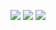 ![](https://drive.google.com/uc?id=1-U8SHobgst-8Juu3oLR_OcPqBJ_iDliR)
![](https://drive.google.com/uc?id=1-o) 
![](https://drive.google.com/uc?id=1-g_Q2GAURrtEkZXaF1EZEUucpQyc7bdv)
